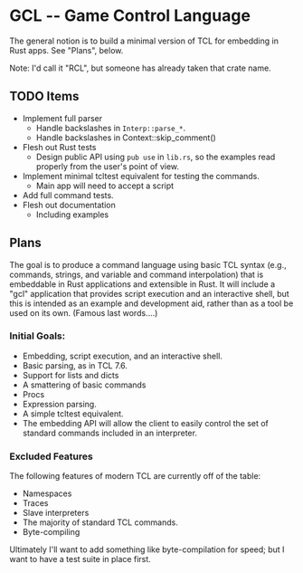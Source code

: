 # GCL -- Game Control Language

The general notion is to build a minimal version of TCL for embedding in Rust
apps.  See "Plans", below.

Note: I'd call it "RCL", but someone has already taken that crate name.



## TODO Items

* Implement full parser
  * Handle backslashes in `Interp::parse_*`.
  * Handle backslashes in Context::skip_comment()
* Flesh out Rust tests
  * Design public API using `pub use` in `lib.rs`, so the examples read
    properly from the user's point of view.
* Implement minimal tcltest equivalent for testing the commands.
  * Main app will need to accept a script
* Add full command tests.
* Flesh out documentation
  * Including examples  

## Plans

The goal is to produce a command language using basic TCL syntax
(e.g., commands, strings, and variable and command interpolation) that is
embeddable in Rust applications and extensible in Rust.  It will include
a "gcl" application that provides script execution and an interactive
shell, but this is intended as an example and development aid, rather than
as a tool be used on its own. (Famous last words....)

### Initial Goals:

* Embedding, script execution, and an interactive shell.
* Basic parsing, as in TCL 7.6.
* Support for lists and dicts
* A smattering of basic commands
* Procs
* Expression parsing.
* A simple tcltest equivalent.
* The embedding API will allow the client to easily control the set of
  standard commands included in an interpreter.

### Excluded Features

The following features of modern TCL are currently off of the table:

* Namespaces
* Traces
* Slave interpreters
* The majority of standard TCL commands.
* Byte-compiling

Ultimately I'll want to add something like byte-compilation for speed; but
I want to have a test suite in place first.
